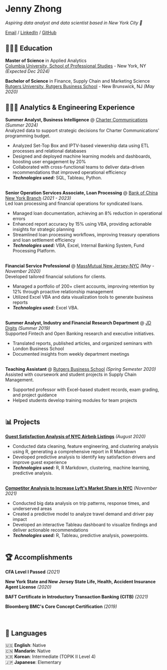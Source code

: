 # Jenny Zhong

_Aspiring data analyst and data scientist based in New York City 🗽_ <br>

[Email](mailto:zhongjenny9@gmail.com) / [LinkedIn](http://linkedin.com/in/jennyzhong-1227) / [GitHub](https://github.com/jennyzhong-1227)


## 👩🏻‍🎓 Education

**Master of Science** in Applied Analytics<br>
[Columbia University, School of Professional Studies](https://sps.columbia.edu/) - New York, NY _(Expected Dec 2024)_ <br>

**Bachelor of Science** in Finance, Supply Chain and Marketing Science<br>
[Rutgers University, Rutgers Business School](https://www.business.rutgers.edu/) - New Brunswick, NJ _(May 2020)_


## 👩🏻‍💻 Analytics & Engineering Experience

**Summer Analyst, Business Intelligence** @ [Charter Communications](https://www.spectrum.com/) _(Summer 2024)_ <br>
Analyzed data to support strategic decisions for Charter Communications' programming budget.
  - Analyzed Set-Top Box and IPTV-based viewership data using ETL processes and relational databases
  - Designed and deployed machine learning models and dashboards, boosting user engagement by 20%
  - Collaborated with cross-functional teams to deliver data-driven recommendations that improved operational efficiency
  - **_Technologies used:_** SQL, Tableau, Python.
<br><br>

**Senior Operation Services Associate, Loan Processing** @ [Bank of China New York Branch](https://www.boc.cn/en/) _(2021 - 2023)_ <br>
Led loan processing and financial operations for syndicated loans.
  - Managed loan documentation, achieving an 8% reduction in operational errors
  - Enhanced report accuracy by 15% using VBA, providing actionable insights for strategic planning
  - Streamlined loan processing workflows, improving treasury operations and loan settlement efficiency
  - **_Technologies used:_** VBA, Excel, Internal Banking System, Fund Processing Platform.
<br><br>

**Financial Service Professional** @ [MassMutual New Jersey-NYC](https://www.massmutual.com/) _(May - November 2020)_ <br>
Developed tailored financial solutions for clients.
  - Managed a portfolio of 200+ client accounts, improving retention by 12% through proactive relationship management
  - Utilized Excel VBA and data visualization tools to generate business reports
  - **_Technologies used:_** Excel VBA.
<br><br>

**Summer Analyst, Industry and Financial Research Department** @ [JD Digits](https://www.jd.com/) _(Summer 2019)_ <br>
Supported Fintech and Open Banking research and executive initiatives.
  - Translated reports, published articles, and organized seminars with London Business School
  - Documented insights from weekly department meetings
<br><br>

**Teaching Assistant** @ [Rutgers Business School](https://www.business.rutgers.edu/) _(Spring Semester 2020)_ <br>
Assisted with coursework and student projects in Supply Chain Management.
  - Supported professor with Excel-based student records, exam grading, and project guidance
  - Helped students develop training modules for team projects
<br><br>

## 📊 Projects

**[**Guest Satisfaction Analysis of NYC Airbnb Listings**](https://github.com/jennyzhong-1227/lyft_nyc_project)** _(August 2020)_ <br>
- Conducted data cleaning, feature engineering, and clustering analysis using R, generating a comprehensive report in R Markdown
- Developed predictive analysis to identify key satisfaction drivers and improve guest experience
- **_Technologies used:_** R, R Markdown, clustering, machine learning, predictive analysis.
<br><br>

**[**Competitor Analysis to Increase Lyft's Market Share in NYC**](https://github.com/jennyzhong-1227/airbnb_ny_project)** _(November 2021)_ <br>
- Conducted big data analysis on trip patterns, response times, and underserved areas
- Created a predictive model to analyze travel demand and driver pay impact
- Developed an interactive Tableau dashboard to visualize findings and deliver actionable recommendations
- **_Technologies used:_** R, Tableau, predictive analysis, powerpoints.
<br><br>

## 🏆 Accomplishments

**CFA Level I Passed** _(2021)_ <br>

**New York State and New Jersey State Life, Health, Accident Insurance Agent License** _(2020)_ <br>

**BAFT Certificate in Introductory Transaction Banking (CITB)** _(2021)_ <br>

**Bloomberg BMC's Core Concept Certification** _(2019)_ <br>
<br><br>

## 💬 Languages

🇺🇸 **English**: Native <br>
🇨🇳 **Mandarin**: Native <br>
🇰🇷 **Korean**: Intermediate (TOPIK II Level 4) <br>
🇯🇵 **Japanese**: Elementary
<br><br>


